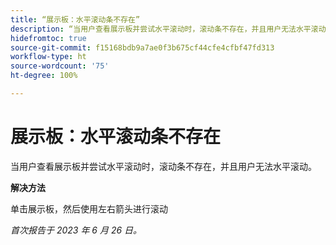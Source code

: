 ```yaml
---
title: “展示板：水平滚动条不存在”
description: “当用户查看展示板并尝试水平滚动时，滚动条不存在，并且用户无法水平滚动。”
hidefromtoc: true
source-git-commit: f15168bdb9a7ae0f3b675cf44cfe4cfbf47fd313
workflow-type: ht
source-wordcount: '75'
ht-degree: 100%

---
```



# 展示板：水平滚动条不存在

当用户查看展示板并尝试水平滚动时，滚动条不存在，并且用户无法水平滚动。

**解决方法**

单击展示板，然后使用左右箭头进行滚动

_首次报告于 2023 年 6 月 26 日。_

